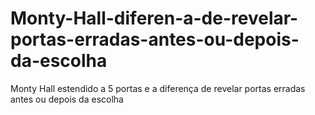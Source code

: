 # Monty-Hall-diferen-a-de-revelar-portas-erradas-antes-ou-depois-da-escolha
Monty Hall estendido a 5 portas e a diferença de revelar portas erradas antes ou depois da escolha
